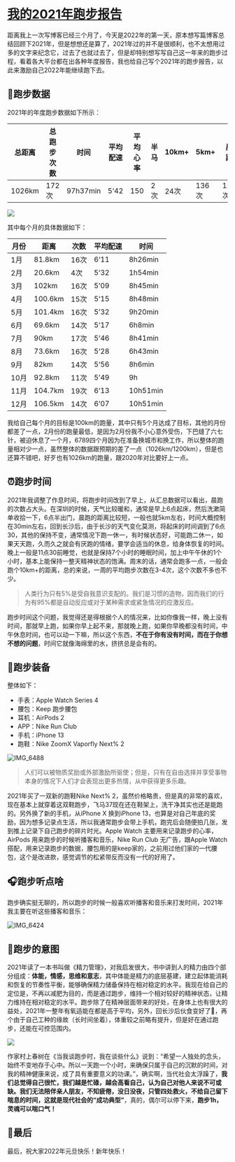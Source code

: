 # [我的2021年跑步报告](https://github.com/superleeyom/blog/issues/39)

距离我上一次写博客已经三个月了，今天是2022年的第一天，原本想写篇博客总结回顾下2021年，但是想想还是算了，2021年过的并不是很顺利，也不太想用过多的文字来纪念它，过去了也就过去了，但是却特别想写写自己这一年来的跑步过程，看着各大平台都在出各种年度报告，我也给自己写个2021年的跑步报告，以此来激励自己2022年能继续跑下去。



## 🏃跑步数据

2021年的年度跑步数据如下所示：

| 总距离 | 总跑步次数 | 时间     | 平均配速 | 平均心率 | 半马 | 10km+ | 5km+  | 晨跑  | 夜跑 |
| ------ | ---------- | -------- | -------- | -------- | ---- | ----- | ----- | ----- | ---- |
| 1026km | 172次      | 97h37min | 5‘42     | 150      | 2次  | 24次  | 136次 | 121次 | 38次 |

![](http://image.leeyom.top/img/IMG_6410.JPEG)

其中每个月的具体数据如下：

| 月份 | 距离    | 次数 | 平均配速 | 时间     |
| ---- | ------- | ---- | -------- | -------- |
| 1月  | 81.8km  | 16次 | 6‘11     | 8h26min  |
| 2月  | 20.6km  | 4次  | 5‘32     | 1h54min  |
| 3月  | 102km   | 16次 | 5’09     | 8h45min  |
| 4月  | 100.6km | 15次 | 5‘15     | 8h48min  |
| 5月  | 101.4km | 16次 | 5’32     | 9h20min  |
| 6月  | 69.6km  | 14次 | 5‘17     | 6h8min   |
| 7月  | 90km    | 17次 | 5’46     | 8h41min  |
| 8月  | 73.6km  | 16次 | 5‘28     | 6h43min  |
| 9月  | 82km    | 14次 | 5‘56     | 8h6min   |
| 10月 | 92.8km  | 11次 | 5’49     | 9h       |
| 11月 | 104.7km | 19次 | 6‘13     | 10h51min |
| 12月 | 106.5km | 14次 | 6’07     | 10h51min |

我给自己每个月的目标是100km的跑量，其中只有5个月达成了目标，其他的月份都差了一点，2月份的跑量最低，是因为2月份我不小心意外受伤，下巴缝了六七针，被迫休息了一个月，6789四个月因为在准备换城市和换工作，所以整体的跑量相对少一点，虽然整体的数据跟预期的差了一点（1026km/1200km），但是也还算不错吧，好歹也有1026km的跑量，跟2020年对比要好上一点。



## ⏰跑步时间



2021年我调整了作息时间，将跑步时间改到了早上，从汇总数据可以看出，晨跑的次数占大头。在深圳的时候，天气比较暖和，通常是早上6点起床，然后洗漱简单收拾一下，6点半出门，晨跑的距离比较短，一般也就5km左右，时间大概控制在30min左右，回到长沙后，由于长沙的天气变化莫测，将起床的时间调到了6点30，其他的保持不变，通常情况下跑一休一，有时候状态好，可能跑二休一，如果天天跑，久而久之就会有厌跑的情绪，要学会适当的休息，给身体恢复的时间。晚上一般是11点30前睡觉，也就是保持7个小时的睡眠时间，加上中午午休的1个小时，基本上能保持一整天精神状态的饱满。周末的话，通常会跑多一点，一般会跑个10km+的距离，总的来说，一周的平均跑步次数在3-4次，这个次数不多也不少。

> 人类行为只有5%是受自我意识支配的。我们是习惯的造物，因而我们的行为有95%都是自动反应或对于某种需求或紧急情况的应激反应。

跑步时间这个问题，我觉得还是得根据个人的情况来，比如你像我一样，晚上没有时间，那就早上跑，如果你早上起不来，那就晚上跑，如果你早晚都没有时间，中午休息时间，也可以动一下嘛，所以这个东西，**不在于你有没有时间，而在于你想不想的问题**，时间它就像海绵里的水，挤挤总是会有的。



## 👟跑步装备

整体如下：

- 手表：Apple Watch Series 4
- 腰包：Keep 跑步腰包
- 耳机：AirPods 2
- APP：Nike Run Club
- 手机：iPhone 13
- 跑鞋：Nike ZoomX Vaporfly Next% 2

![IMG_6488](https://user-images.githubusercontent.com/22115219/148321181-85609738-a0cf-457a-8966-1fb282c5f273.JPEG)


> 人们可以被物质奖励或外部激励所驱使；但是，只有在自由选择并享受事物本身的情况下人们才会表现出更多热情，从中获得更多乐趣。

2021年买了一双新的跑鞋Nike Next% 2，虽然价格略贵，但是真的非常的喜欢，现在基本上就穿着这双鞋跑步，飞马37现在还在鞋架上，洗干净其实也还是能跑的。另外换了新的手机，从iPhone X 换到iPhone 13，也算是对自己年底的奖励，因为想多记录点生活，所以我通常跑步会带上手机，跑完后会随便拍几张，发到推上记录下自己跑步的碎片时光。Apple Watch 主要用来记录跑步的心率，AirPods 用来跑步的时候听播客和音乐，Nike Run Club 无广告，跟Apple Watch搭配，用来记录跑步的数据，腰包用的是keep家的，之前用过他们家的一代腰包，这个是改进款，感觉调节的松紧带反而没有一代的好用了。



## 🎧跑步听点啥

跑步确实挺无聊的，所以跑步的时候一般喜欢听播客和音乐来打发时间，2021年我主要在听这些播客和音乐：

![IMG_6424](https://user-images.githubusercontent.com/22115219/147843977-c9dc9c2d-32c1-4511-8c30-ab53ba94cf45.JPEG)


## 🤔跑步的意图

2021年读了一本书叫做《精力管理》，对我启发很大，书中讲到人的精力由四个部分组成：**体能，情感，思维和意志**，其中体能是精力的底层基建，建立起体能消耗和恢复的节奏性平衡，能够确保精力储备保持在相对稳定的水平。我现在给自己的定位是，不再以减肥为目的，而是通过跑步，维持一个相对较好的精神状态，让精力维持在相对稳定的水平。跑步除了在精神层面带来的好处，在身体上也有很大的益处，2021年一整年有氧适能在都是高于平均，另外，回长沙后伙食变好了🐶，再个由于自己工种的缘故（长时间坐着），体重较之前略有提升，但是好在通过跑步，还能在可控范围内。

![](http://image.leeyom.top/img/IMG_6432.JPEG)



作家村上春树在《当我谈跑步时，我在谈些什么》说到：“希望一人独处的念头，始终不变地存于心中。所以一天跑一个小时，来确保只属于自己的沉默的时间，对我的精神健康来说，成了具有重要意义的功课。”，确实啊，当代社会太浮躁了，**我们总觉得自己很忙，我们越是忙碌，越会高看自己，认为自己对他人来说不可或缺。我们无法陪伴亲人朋友，不知疲倦，没日没夜，只管四处救火，不给自己留下喘息的时间，这就是现代社会的“成功典型”**，真的，偶尔可以停下来，**跑步1h，灵魂可以喘口气！**

## 🏁最后

最后，祝大家2022年元旦快乐！新年快乐！

